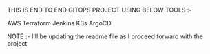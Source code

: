 THIS IS END TO END GITOPS PROJECT USING BELOW TOOLS :-

AWS
Terraform
Jenkins
K3s
ArgoCD


NOTE :- I'll be updating the readme file as I proceed forward with the project
